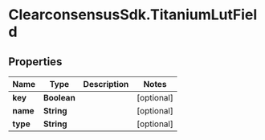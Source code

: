# ClearconsensusSdk.TitaniumLutField

## Properties

Name | Type | Description | Notes
------------ | ------------- | ------------- | -------------
**key** | **Boolean** |  | [optional] 
**name** | **String** |  | [optional] 
**type** | **String** |  | [optional] 


